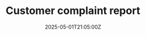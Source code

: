 ---
title: Customer complaint report
linkTitle: Customer complaint report
date: '2025-05-01T21:05:00Z'
weight: 1
description: No content
draft: false
ref: customer-complaint-report
---